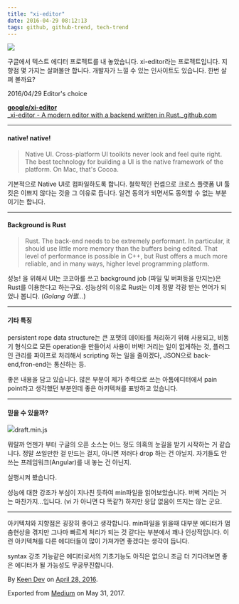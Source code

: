 ```yaml
---
title: "xi-editor"
date: 2016-04-29 08:12:13
tags: github, github-trend, tech-trend 
---
```



![][image0]

구글에서 텍스트 에디터 프로젝트를 내 놓았습니다. xi-editor라는 프로젝트입니다. 지향점 몇 가지는 살펴볼만 합니다. 개발자가 느낄 수 있는 인사이트도 있습니다. 한번 살펴 볼까요?

2016/04/29 Editor's choice

[**google/xi-editor**  
_xi-editor - A modern editor with a backend written in Rust._github.com][anchor0][][anchor1]

---

#### native! native!
> 
> Native UI. Cross-platform UI toolkits never look and feel quite right. The best technology for building a UI is the native framework of the platform. On Mac, that's Cocoa.

기본적으로 Native UI로 컴파일하도록 합니다. 철학적인 컨셉으로 크로스 플랫폼 UI 툴킷은 이쁘지 않다는 것을 그 이유로 듭니다. 일견 동의가 되면서도 동의할 수 없는 부분이기는 합니다.

---

#### Background is Rust
> 
> Rust. The back-end needs to be extremely performant. In particular, it should use little more memory than the buffers being edited. That level of performance is possible in C++, but Rust offers a much more reliable, and in many ways, higher level programming platform.

성능! 을 위해서 UI는 코코아를 쓰고 background job (파일 및 버퍼등을 만지는)은 Rust를 이용한다고 하는구요. 성능상의 이유로 Rust는 이제 정말 각광 받는 언어가 되었나 봅니다. (_Golang 어쩔..._)

---

#### 기타 특징

persistent rope data structure는 큰 포맷의 데이타를 처리하기 위해 사용되고, 비동기 형식으로 모든 operation을 만들어서 사용이 버벅! 거리는 일이 없게하는 것, 플러그인 관리를 파이프로 처리해서 scripting 하는 일을 줄이겠다, JSON으로 back-end,fron-end는 통신하는 등.

좋은 내용을 담고 있습니다. 많은 부분이 제가 주력으로 쓰는 아톰에디터에서 pain point라고 생각했던 부분인데 좋은 아키텍쳐를 표방하고 있습니다.

---

#### 믿을 수 있을까?

![][image1]draft.min.js

뭐랄까 언젠가 부터 구글의 오픈 소스는 어느 정도 의혹의 눈길을 받기 시작하는 거 같습니다. 정말 쓰일만한 걸 만드는 걸지, 아니면 저러다 drop 하는 건 아닐지. 자기들도 안쓰는 프레임워크(Angular)를 내 놓는 건 아닌지.

실행시켜 봤습니다.

성능에 대한 강조가 부심이 지나친 듯하여 min파일을 읽어보았습니다. 버벅 거리는 거는 마찬가지...입니다. (vi 가 아니면 다 똑같?) 하지만 응답 없음이 뜨지는 않는 군요.

---

아키텍처와 지향점은 굉장히 좋아고 생각합니다. min파일을 읽을때 대부분 에디터가 멈춤현상을 겪지만 그나마 빠르게 처리가 되는 것 같다는 부분에서 꽤나 인상적입니다. 이런 아키텍쳐를 다른 에디터들이 많이 가져가면 좋겠다는 생각이 듭니다.

syntax 강조 기능같은 에디터로서의 기초기능도 아직은 없으니 조금 더 기다려보면 좋은 에디터가 될 가능성도 무궁무진합니다.

By [Keen Dev][anchor2] on [April 28, 2016][anchor3].

Exported from [Medium][anchor4] on May 31, 2017\.


[anchor0]: https://github.com/google/xi-editor "https://github.com/google/xi-editor"
[anchor1]: https://github.com/google/xi-editor
[anchor2]: https://medium.com/@keendev
[anchor3]: https://medium.com/p/511d60f80eae
[anchor4]: https://medium.com


[image0]: /images/1*YhZobpLLXKJZKNfpPb9g7A.png
[image1]: /images/1*bge8LQEWKehC2B1KNqpusA.pn